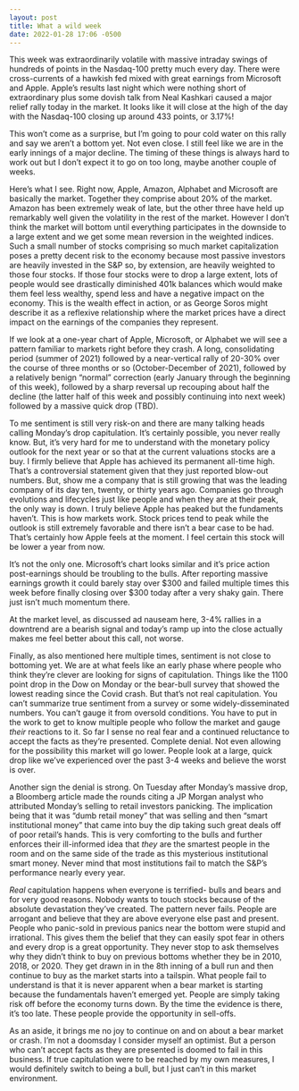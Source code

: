 ```yaml
---
layout: post
title: What a wild week
date: 2022-01-28 17:06 -0500
---
```


This week was extraordinarily volatile with massive intraday swings of hundreds of points in the Nasdaq-100 pretty much every day. There were cross-currents of a hawkish fed mixed with great earnings from Microsoft and Apple. Apple’s results last night which were nothing short of extraordinary plus some dovish talk from Neal Kashkari caused a major relief rally today in the market. It looks like it will close at the high of the day with the Nasdaq-100 closing up around 433 points, or 3.17%!

This won’t come as a surprise, but I’m going to pour cold water on this rally and say we aren’t a bottom yet. Not even close. I still feel like we are in the early innings of a major decline. The timing of these things is always hard to work out but I don’t expect it to go on too long, maybe another couple of weeks.

Here’s what I see. Right now, Apple, Amazon, Alphabet and Microsoft are basically the market. Together they comprise about 20% of the market. Amazon has been extremely weak of late, but the other three have held up remarkably well given the volatility in the rest of the market. However I don’t think the market will bottom until everything participates in the downside to a large extent and we get some mean reversion in the weighted indices. Such a small number of stocks comprising so much market capitalization poses a pretty decent risk to the economy because most passive investors are heavily invested in the S&P so, by extension, are heavily weighted to those four stocks. If those four stocks were to drop a large extent, lots of people would see drastically diminished 401k balances which would make them feel less wealthy, spend less and have a negative impact on the economy. This is the wealth effect in action, or as George Soros might describe it as a reflexive relationship where the market prices have a direct impact on the earnings of the companies they represent.

If we look at a one-year chart of Apple, Microsoft, or Alphabet we will see a pattern familiar to markets right before they crash. A long, consolidating period (summer of 2021) followed by a near-vertical rally of 20-30% over the course of three months or so (October-December of 2021), followed by a relatively benign “normal” correction (early January through the beginning of this week), followed by a sharp reversal up recouping about half the decline (the latter half of this week and possibly continuing into next week) followed by a massive quick drop (TBD).

To me sentiment is still very risk-on and there are many talking heads calling Monday’s drop capitulation. It’s certainly possible, you never really know. But, it’s very hard for me to understand with the monetary policy outlook for the next year or so that at the current valuations stocks are a buy. I firmly believe that Apple has achieved its permanent all-time high. That’s a controversial statement given that they just reported blow-out numbers. But, show me a company that is still growing that was the leading company of its day ten, twenty, or thirty years ago. Companies go through evolutions and lifecycles just like people and when they are at their peak, the only way is down. I truly believe Apple has peaked but the fundaments haven’t. This is how markets work. Stock prices tend to peak while the outlook is still extremely favorable and there isn’t a bear case to be had. That’s certainly how Apple feels at the moment. I feel certain this stock will be lower a year from now.

It’s not the only one. Microsoft’s chart looks similar and it’s price action post-earnings should be troubling to the bulls. After reporting massive earnings growth it could barely stay over $300 and failed multiple times this week before finally closing over $300 today after a very shaky gain. There just isn’t much momentum there.

At the market level, as discussed ad nauseam here, 3-4% rallies in a downtrend are a bearish signal and today’s ramp up into the close actually makes me feel better about this call, not worse.

Finally, as also mentioned here multiple times, sentiment is not close to bottoming yet. We are at what feels like an early phase where people who think they’re clever are looking for signs of capitulation. Things like the 1100 point drop in the Dow on Monday or the bear-bull survey that showed the lowest reading since the Covid crash. But that’s not real capitulation. You can’t summarize true sentiment from a survey or some widely-disseminated numbers. You can’t gauge it from oversold conditions. You have to put in the work to get to know multiple people who follow the market and gauge <i>their</i> reactions to it. So far I sense no real fear and a continued reluctance to accept the facts as they’re presented. Complete denial. Not even allowing for the possibility this market will go lower. People look at a large, quick drop like we’ve experienced over the past 3-4 weeks and believe the worst is over.

Another sign the denial is strong. On Tuesday after Monday’s massive drop, a Bloomberg article made the rounds citing a JP Morgan analyst who attributed Monday’s selling to retail investors panicking. The implication being that it was “dumb retail money” that was selling and then “smart institutional money” that came into buy the dip taking such great deals off of poor retail’s hands. This is very comforting to the bulls and further enforces their ill-informed idea that <i>they</i> are the smartest people in the room and on the same side of the trade as this mysterious institutional smart money. Never mind that most institutions fail to match the S&P’s performance nearly every year.

<i>Real</i> capitulation happens when everyone is terrified- bulls and bears and for very good reasons. Nobody wants to touch stocks because of the absolute devastation they’ve created. The pattern never fails. People are arrogant and believe that they are above everyone else past and present. People who panic-sold in previous panics near the bottom were stupid and irrational. This gives them the belief that they can easily spot fear in others and every drop is a great opportunity. They never stop to ask themselves why they didn’t think to buy on previous bottoms whether they be in 2010, 2018, or 2020. They get drawn in in the 8th inning of a bull run and then continue to buy as the market starts into a tailspin. What people fail to understand is that it is never apparent when a bear market is starting because the fundamentals haven’t emerged yet. People are simply taking risk off before the economy turns down. By the time the evidence is there, it’s too late. These people provide the opportunity in sell-offs.

As an aside, it brings me no joy to continue on and on about a bear market or crash. I’m not a doomsday I consider myself an optimist. But a person who can’t accept facts as they are presented is doomed to fail in this business. If true capitulation were to be reached by my own measures, I would definitely switch to being a bull, but I just can’t in this market environment.
